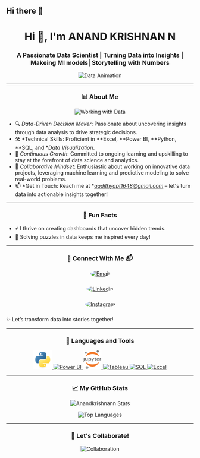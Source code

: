 ## Hi there 👋

<!--
**Anandkrishnann/Anandkrishnann** is a ✨ _special_ ✨ repository because its `README.md` (this file) appears on your GitHub profile.

Here are some ideas to get you started:

- 🔭 I’m currently working on ...
- 🌱 I’m currently learning ...
- 👯 I’m looking to collaborate on ...
- 🤔 I’m looking for help with ...
- 💬 Ask me about ...
- 📫 How to reach me: ...
- 😄 Pronouns: ...
- ⚡ Fun fact: ...
-->
<h1 align="center">Hi 👋, I'm ANAND KRISHNAN N</h1>
<h3 align="center">A Passionate Data Scientist | Turning Data into Insights | Makeing Ml models| Storytelling with Numbers</h3> 

<p align="center">
  <img src="https://media.giphy.com/media/fwbzI2kV3Qrlpkh59e/giphy.gif" alt="Data Animation" width="400" height="200"/>
</p>



---

<h3 align="center">📊 About Me</h3>
<p align="center">
  <img src="https://media.giphy.com/media/1GEATImIxEXVR79Dhk/giphy.gif" alt="Working with Data" width="300" height="150"/>
</p>

- 🔍 *Data-Driven Decision Maker*: Passionate about uncovering insights through data analysis to drive strategic decisions.
- 🛠 *Technical Skills: Proficient in **Excel, **Power BI, **Python, **SQL, and **Data Visualization*.
- 🌱 *Continuous Growth*: Committed to ongoing learning and upskilling to stay at the forefront of data science and analytics.
- 🤝 *Collaborative Mindset*: Enthusiastic about working on innovative data projects, leveraging machine learning and predictive modeling to solve real-world problems.
- 📫 *Get in Touch: Reach me at **aadithyapt1648@gmail.com* – let's turn data into actionable insights together!

---

<h3 align="center">🌟 Fun Facts</h3>

- ⚡ I thrive on creating dashboards that uncover hidden trends.
- 🧩 Solving puzzles in data keeps me inspired every day!

---

<h3 align="center">🤝 Connect With Me 📬</h3>

<p align="center">
  <a href="mailto:anandkrishnann5@gmail.com" target="_blank">
    <img src="https://img.shields.io/badge/Email-D14836?style=for-the-badge&logo=gmail&logoColor=white&labelColor=red" alt="Email" style="border-radius: 50%; margin-bottom: 10px;" />
  </a>
</p>

<p align="center">
  <a href="https://linkedin.com/in/anand-krishnan-nn/)" target="_blank">
    <img src="https://img.shields.io/badge/LinkedIn-0077B5?style=for-the-badge&logo=linkedin&logoColor=white&labelColor=0077B5" alt="LinkedIn" style="border-radius: 50%; margin-bottom: 10px;" />
  </a>
</p>

<p align="center">
  <a href="https://www.instagram.com/_anand_krishhnan_/" target="_blank">
    <img src="https://img.shields.io/badge/Instagram-E4405F?style=for-the-badge&logo=instagram&logoColor=white&labelColor=E4405F" alt="Instagram" style="border-radius: 50%; margin-bottom: 10px;" />
  </a>
</p>

✨ Let’s transform data into stories together!

---

<h3 align="center">🌟 Languages and Tools</h3>
<p align="center">
  <a href="https://www.python.org" target="_blank">
    <img src="https://raw.githubusercontent.com/devicons/devicon/master/icons/python/python-original.svg" alt="Python" width="50" height="50"/>
  </a>
  <a href="https://powerbi.microsoft.com/" target="_blank">
    <img src="https://upload.wikimedia.org/wikipedia/commons/c/cf/New_Power_BI_Logo.svg" alt="Power BI" width="50" height="50"/>
  </a>
 
  <a href="https://jupyter.org/" target="_blank">
    <img src="https://raw.githubusercontent.com/devicons/devicon/master/icons/jupyter/jupyter-original-wordmark.svg" alt="Jupyter" width="50" height="50"/>
  </a>
  <a href="https://www.tableau.com/" target="_blank">
    <img src="https://cdn.worldvectorlogo.com/logos/tableau-software.svg" alt="Tableau" width="50" height="50"/>
  </a>
 
<a href="https://en.wikipedia.org/wiki/SQL" target="_blank">
  <img src="https://upload.wikimedia.org/wikipedia/commons/8/87/Sql_data_base_with_logo.png" alt="SQL" width="50" height="50"/>
</a>
<a href="https://www.microsoft.com/en/microsoft-365/excel" target="_blank">
  <img src="https://cdn-icons-png.flaticon.com/512/732/732220.png" alt="Excel" width="50" height="50"/>
</a>
</p>

---

<h3 align="center">📈 My GitHub Stats</h3>
<p align="center">
  <img src="https://github-readme-stats.vercel.app/api?username=Anandkrishnann&show_icons=true&theme=radical" alt="Anandkrishnann Stats" />
</p>
<p align="center">
  <img src="https://github-readme-stats.vercel.app/api/top-langs/?username=Anandkrishnann&layout=compact&theme=radical" alt="Top Languages" />
</p>

---




<h3 align="center">🚀 Let's Collaborate!</h3>
<p align="center">
  <img src="https://i.giphy.com/media/v1.Y2lkPTc5MGI3NjExYWppcXJ3MDJraWpoaXo0ejdiczZnNnR1N2l5OXJscTZ6cnMyanJqNyZlcD12MV9pbnRlcm5hbF9naWZfYnlfaWQmY3Q9Zw/mIcH8OyRwpapbmYBgO/giphy.gif" alt="Collaboration" width="300" height="200"/>
</p>
